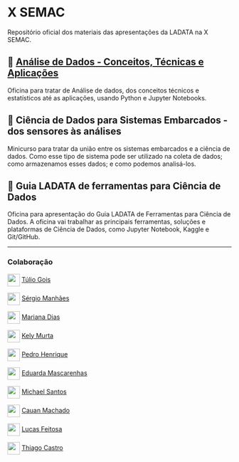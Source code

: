 # X SEMAC
Repositório oficial dos materiais das apresentações da LADATA na X SEMAC.

## :file_folder: [Análise de Dados - Conceitos, Técnicas e Aplicações](https://github.com/ladata-ufs/X-SEMAC/tree/main/An%C3%A1lise%20de%20Dados%20-%20Conceitos%2C%20T%C3%A9cnicas%20e%20Aplica%C3%A7%C3%B5es)
Oficina para tratar de Análise de dados, dos conceitos técnicos e estatísticos até as aplicações, usando Python e Jupyter Notebooks.

## :file_folder: Ciência de Dados para Sistemas Embarcados - dos sensores às análises
Minicurso para tratar da união entre os sistemas embarcados e a ciência de dados. Como esse tipo de sistema pode ser utilizado na coleta de dados; como armazenamos esses dados; e como podemos analisá-los.

## :file_folder: Guia LADATA de ferramentas para Ciência de Dados
Oficina para apresentação do Guia LADATA de Ferramentas para Ciência de Dados. A oficina vai trabalhar as principais ferramentas, soluções e plataformas de Ciência de Dados, como Jupyter Notebook, Kaggle e Git/GitHub.

---

### Colaboração
<a href="https://github.com/" target="blank"><img align="center" src="https://github.com/ladata-ufs/template-ladata/assets/88946365/afb7847d-94b5-4f86-980c-b807f97e31c5" witdh="28" height="28"/></a> [Túlio Gois](https://github.com/tuliosg)

<a href="https://github.com/" target="blank"><img align="center" src="https://github.com/ladata-ufs/template-ladata/assets/88946365/afb7847d-94b5-4f86-980c-b807f97e31c5" witdh="28" height="28"/></a> [Sérgio Manhães](https://github.com/)

<a href="https://github.com/" target="blank"><img align="center" src="https://github.com/ladata-ufs/template-ladata/assets/88946365/afb7847d-94b5-4f86-980c-b807f97e31c5" witdh="28" height="28"/></a> [Mariana Dias](https://github.com/)

<a href="https://github.com/" target="blank"><img align="center" src="https://github.com/ladata-ufs/template-ladata/assets/88946365/afb7847d-94b5-4f86-980c-b807f97e31c5" witdh="28" height="28"/></a> [Kely Murta](https://github.com/)

<a href="https://github.com/" target="blank"><img align="center" src="https://github.com/ladata-ufs/template-ladata/assets/88946365/afb7847d-94b5-4f86-980c-b807f97e31c5" witdh="28" height="28"/></a> [Pedro Henrique](https://github.com/pedro-niHiL)

<a href="https://github.com/" target="blank"><img align="center" src="https://github.com/ladata-ufs/template-ladata/assets/88946365/afb7847d-94b5-4f86-980c-b807f97e31c5" witdh="28" height="28"/></a> [Eduarda Mascarenhas](https://github.com/)

<a href="https://github.com/" target="blank"><img align="center" src="https://github.com/ladata-ufs/template-ladata/assets/88946365/afb7847d-94b5-4f86-980c-b807f97e31c5" witdh="28" height="28"/></a> [Michael Santos](https://github.com/)

<a href="https://github.com/" target="blank"><img align="center" src="https://github.com/ladata-ufs/template-ladata/assets/88946365/afb7847d-94b5-4f86-980c-b807f97e31c5" witdh="28" height="28"/></a> [Cauan Machado](https://github.com/)

<a href="https://github.com/" target="blank"><img align="center" src="https://github.com/ladata-ufs/template-ladata/assets/88946365/afb7847d-94b5-4f86-980c-b807f97e31c5" witdh="28" height="28"/></a> [Lucas Feitosa](https://github.com/)

<a href="https://github.com/" target="blank"><img align="center" src="https://github.com/ladata-ufs/template-ladata/assets/88946365/afb7847d-94b5-4f86-980c-b807f97e31c5" witdh="28" height="28"/></a> [Thiago Castro](https://github.com/)

